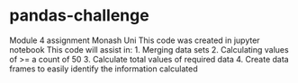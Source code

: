 # pandas-challenge
Module 4 assignment Monash Uni
This code was created in jupyter notebook
This code will assist in:
    1. Merging data sets
    2. Calculating values of >= a count of 50
    3. Calculate total values of required data
    4. Create data frames to easily identify the information calculated